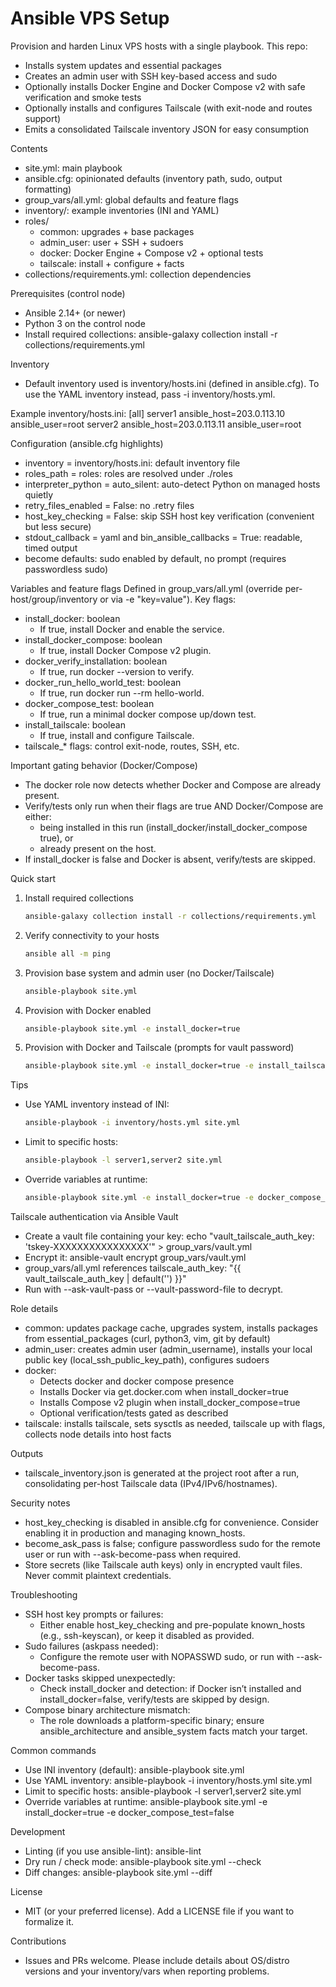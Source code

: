 # Ansible VPS Setup

Provision and harden Linux VPS hosts with a single playbook. This repo:
- Installs system updates and essential packages
- Creates an admin user with SSH key-based access and sudo
- Optionally installs Docker Engine and Docker Compose v2 with safe verification and smoke tests
- Optionally installs and configures Tailscale (with exit-node and routes support)
- Emits a consolidated Tailscale inventory JSON for easy consumption

Contents
- site.yml: main playbook
- ansible.cfg: opinionated defaults (inventory path, sudo, output formatting)
- group_vars/all.yml: global defaults and feature flags
- inventory/: example inventories (INI and YAML)
- roles/
  - common: upgrades + base packages
  - admin_user: user + SSH + sudoers
  - docker: Docker Engine + Compose v2 + optional tests
  - tailscale: install + configure + facts
- collections/requirements.yml: collection dependencies

Prerequisites (control node)
- Ansible 2.14+ (or newer)
- Python 3 on the control node
- Install required collections:
  ansible-galaxy collection install -r collections/requirements.yml

Inventory
- Default inventory used is inventory/hosts.ini (defined in ansible.cfg). To use the YAML inventory instead, pass -i inventory/hosts.yml.

Example inventory/hosts.ini:
[all]
server1 ansible_host=203.0.113.10 ansible_user=root
server2 ansible_host=203.0.113.11 ansible_user=root

Configuration (ansible.cfg highlights)
- inventory = inventory/hosts.ini: default inventory file
- roles_path = roles: roles are resolved under ./roles
- interpreter_python = auto_silent: auto-detect Python on managed hosts quietly
- retry_files_enabled = False: no .retry files
- host_key_checking = False: skip SSH host key verification (convenient but less secure)
- stdout_callback = yaml and bin_ansible_callbacks = True: readable, timed output
- become defaults: sudo enabled by default, no prompt (requires passwordless sudo)

Variables and feature flags
Defined in group_vars/all.yml (override per-host/group/inventory or via -e "key=value"). Key flags:
- install_docker: boolean
  - If true, install Docker and enable the service.
- install_docker_compose: boolean
  - If true, install Docker Compose v2 plugin.
- docker_verify_installation: boolean
  - If true, run docker --version to verify.
- docker_run_hello_world_test: boolean
  - If true, run docker run --rm hello-world.
- docker_compose_test: boolean
  - If true, run a minimal docker compose up/down test.
- install_tailscale: boolean
  - If true, install and configure Tailscale.
- tailscale_* flags: control exit-node, routes, SSH, etc.

Important gating behavior (Docker/Compose)
- The docker role now detects whether Docker and Compose are already present.
- Verify/tests only run when their flags are true AND Docker/Compose are either:
  - being installed in this run (install_docker/install_docker_compose true), or
  - already present on the host.
- If install_docker is false and Docker is absent, verify/tests are skipped.

Quick start
1) Install required collections
   
   ```bash
   ansible-galaxy collection install -r collections/requirements.yml
   ```

2) Verify connectivity to your hosts
   
   ```bash
   ansible all -m ping
   ```

3) Provision base system and admin user (no Docker/Tailscale)
   
   ```bash
   ansible-playbook site.yml
   ```

4) Provision with Docker enabled
   
   ```bash
   ansible-playbook site.yml -e install_docker=true
   ```

5) Provision with Docker and Tailscale (prompts for vault password)
   
   ```bash
   ansible-playbook site.yml -e install_docker=true -e install_tailscale=true --ask-vault-pass
   ```

Tips
- Use YAML inventory instead of INI:
  
  ```bash
  ansible-playbook -i inventory/hosts.yml site.yml
  ```
- Limit to specific hosts:
  
  ```bash
  ansible-playbook -l server1,server2 site.yml
  ```
- Override variables at runtime:
  
  ```bash
  ansible-playbook site.yml -e install_docker=true -e docker_compose_test=false
  ```

Tailscale authentication via Ansible Vault
- Create a vault file containing your key:
  echo "vault_tailscale_auth_key: 'tskey-XXXXXXXXXXXXXXXX'" > group_vars/vault.yml
- Encrypt it:
  ansible-vault encrypt group_vars/vault.yml
- group_vars/all.yml references tailscale_auth_key: "{{ vault_tailscale_auth_key | default('') }}"
- Run with --ask-vault-pass or --vault-password-file to decrypt.

Role details
- common: updates package cache, upgrades system, installs packages from essential_packages (curl, python3, vim, git by default)
- admin_user: creates admin user (admin_username), installs your local public key (local_ssh_public_key_path), configures sudoers
- docker:
  - Detects docker and docker compose presence
  - Installs Docker via get.docker.com when install_docker=true
  - Installs Compose v2 plugin when install_docker_compose=true
  - Optional verification/tests gated as described
- tailscale: installs tailscale, sets sysctls as needed, tailscale up with flags, collects node details into host facts

Outputs
- tailscale_inventory.json is generated at the project root after a run, consolidating per-host Tailscale data (IPv4/IPv6/hostnames).

Security notes
- host_key_checking is disabled in ansible.cfg for convenience. Consider enabling it in production and managing known_hosts.
- become_ask_pass is false; configure passwordless sudo for the remote user or run with --ask-become-pass when required.
- Store secrets (like Tailscale auth keys) only in encrypted vault files. Never commit plaintext credentials.

Troubleshooting
- SSH host key prompts or failures:
  - Either enable host_key_checking and pre-populate known_hosts (e.g., ssh-keyscan), or keep it disabled as provided.
- Sudo failures (askpass needed):
  - Configure the remote user with NOPASSWD sudo, or run with --ask-become-pass.
- Docker tasks skipped unexpectedly:
  - Check install_docker and detection: if Docker isn’t installed and install_docker=false, verify/tests are skipped by design.
- Compose binary architecture mismatch:
  - The role downloads a platform-specific binary; ensure ansible_architecture and ansible_system facts match your target.

Common commands
- Use INI inventory (default):
  ansible-playbook site.yml
- Use YAML inventory:
  ansible-playbook -i inventory/hosts.yml site.yml
- Limit to specific hosts:
  ansible-playbook -l server1,server2 site.yml
- Override variables at runtime:
  ansible-playbook site.yml -e install_docker=true -e docker_compose_test=false

Development
- Linting (if you use ansible-lint):
  ansible-lint
- Dry run / check mode:
  ansible-playbook site.yml --check
- Diff changes:
  ansible-playbook site.yml --diff

License
- MIT (or your preferred license). Add a LICENSE file if you want to formalize it.

Contributions
- Issues and PRs welcome. Please include details about OS/distro versions and your inventory/vars when reporting problems.
